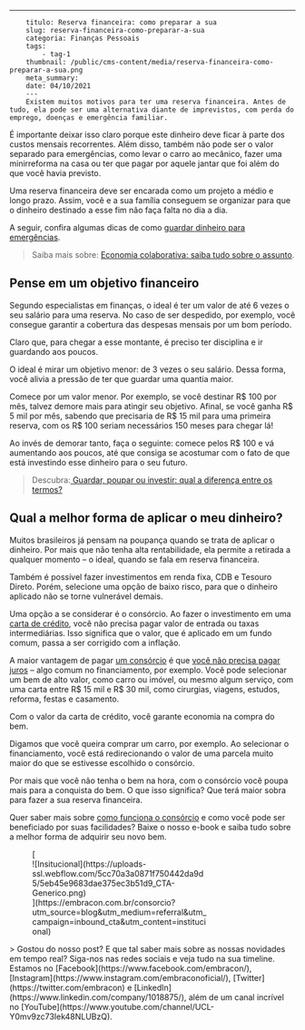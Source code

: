 ---
        titulo: Reserva financeira: como preparar a sua
        slug: reserva-financeira-como-preparar-a-sua
        categoria: Finanças Pessoais
        tags:
            - tag-1
        thumbnail: /public/cms-content/media/reserva-financeira-como-preparar-a-sua.png
        meta_summary: 
        date: 04/10/2021
        ---
        Existem muitos motivos para ter uma reserva financeira. Antes de tudo, ela pode ser uma alternativa diante de imprevistos, com perda do emprego, doenças e emergência familiar.

É importante deixar isso claro porque este dinheiro deve ficar à parte dos custos mensais recorrentes. Além disso, também não pode ser o valor separado para emergências, como levar o carro ao mecânico, fazer uma minirreforma na casa ou ter que pagar por aquele jantar que foi além do que você havia previsto.

Uma reserva financeira deve ser encarada como um projeto a médio e longo prazo. Assim, você e a sua família conseguem se organizar para que o dinheiro destinado a esse fim não faça falta no dia a dia.

A seguir, confira algumas dicas de como [guardar dinheiro para emergências](https://www.embracon.com.br/blog/planejamento-financeiro-um-guia-para-as-financas-nao-sairem-de-controle).

> Saiba mais sobre: [Economia colaborativa: saiba tudo sobre o assunto](https://www.embracon.com.br/blog/economia-colaborativa-saiba-tudo-sobre-o-assunto).

Pense em um objetivo financeiro
-------------------------------

Segundo especialistas em finanças, o ideal é ter um valor de até 6 vezes o seu salário para uma reserva. No caso de ser despedido, por exemplo, você consegue garantir a cobertura das despesas mensais por um bom período.

Claro que, para chegar a esse montante, é preciso ter disciplina e ir guardando aos poucos.

O ideal é mirar um objetivo menor: de 3 vezes o seu salário. Dessa forma, você alivia a pressão de ter que guardar uma quantia maior.

Comece por um valor menor. Por exemplo, se você destinar R$ 100 por mês, talvez demore mais para atingir seu objetivo. Afinal, se você ganha R$ 5 mil por mês, sabendo que precisaria de R$ 15 mil para uma primeira reserva, com os R$ 100 seriam necessários 150 meses para chegar lá!

Ao invés de demorar tanto, faça o seguinte: comece pelos R$ 100 e vá aumentando aos poucos, até que consiga se acostumar com o fato de que está investindo esse dinheiro para o seu futuro.

> Descubra:[ Guardar, poupar ou investir: qual a diferença entre os termos?](https://www.embracon.com.br/blog/guardar-poupar-ou-investir-qual-a-diferenca-entre-os-termos)

Qual a melhor forma de aplicar o meu dinheiro?
----------------------------------------------

Muitos brasileiros já pensam na poupança quando se trata de aplicar o dinheiro. Por mais que não tenha alta rentabilidade, ela permite a retirada a qualquer momento – o ideal, quando se fala em reserva financeira.

Também é possível fazer investimentos em renda fixa, CDB e Tesouro Direto. Porém, selecione uma opção de baixo risco, para que o dinheiro aplicado não se torne vulnerável demais.

Uma opção a se considerar é o consórcio. Ao fazer o investimento em uma [carta de crédito](https://www.embracon.com.br/conhecaoconsorcio/o-que-e-carta-de-credito), você não precisa pagar valor de entrada ou taxas intermediárias. Isso significa que o valor, que é aplicado em um fundo comum, passa a ser corrigido com a inflação.

A maior vantagem de pagar [um consórcio](https://www.embracon.com.br/) é que [você não precisa pagar juros](https://www.embracon.com.br/blog/consorcio-nao-tem-juros-entenda) – algo comum no financiamento, por exemplo. Você pode selecionar um bem de alto valor, como carro ou imóvel, ou mesmo algum serviço, com uma carta entre R$ 15 mil e R$ 30 mil, como cirurgias, viagens, estudos, reforma, festas e casamento.

Com o valor da carta de crédito, você garante economia na compra do bem.

Digamos que você queira comprar um carro, por exemplo. Ao selecionar o financiamento, você está redirecionando o valor de uma parcela muito maior do que se estivesse escolhido o consórcio.

Por mais que você não tenha o bem na hora, com o consórcio você poupa mais para a conquista do bem. O que isso significa? Que terá maior sobra para fazer a sua reserva financeira.

Quer saber mais sobre [como funciona o consórcio](https://www.embracon.com.br/blog/afinal-o-que-e-o-consorcio) e como você pode ser beneficiado por suas facilidades? Baixe o nosso e-book e saiba tudo sobre a melhor forma de adquirir seu novo bem.

<figure class="w-richtext-figure-type-image w-richtext-align-center" style="max-width:310px">[<div>![Insitucional](https://uploads-ssl.webflow.com/5cc70a3a0871f750442da9d5/5eb45e9683dae375ec3b51d9_CTA-Generico.png)</div>](https://embracon.com.br/consorcio?utm_source=blog&utm_medium=referral&utm_campaign=inbound_cta&utm_content=institucional)</figure>> Gostou do nosso post? E que tal saber mais sobre as nossas novidades em tempo real? Siga-nos nas redes sociais e veja tudo na sua timeline. Estamos no [Facebook](https://www.facebook.com/embracon/), [Instagram](https://www.instagram.com/embraconoficial/), [Twitter](https://twitter.com/embracon) e [LinkedIn](https://www.linkedin.com/company/1018875/), além de um canal incrível no [YouTube](https://www.youtube.com/channel/UCL-Y0mv9zc73Iek48NLUBzQ).
        